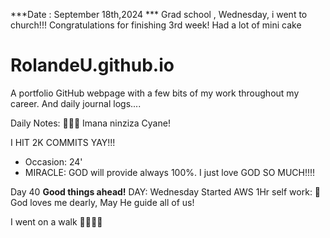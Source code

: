 ***Date : September 18th,2024 *** Grad school , Wednesday, i went to church!!! Congratulations for finishing 3rd week! Had a lot of mini cake 
# RolandeU.github.io

A portfolio GitHub webpage with a few bits of my work throughout my career. And daily journal logs....

Daily Notes:
💚🙏🏾 Imana ninziza Cyane! 

I HIT 2K COMMITS YAY!!!

- Occasion: 24'
- MIRACLE: GOD will provide always 100%. I just love GOD SO MUCH!!!!

Day 40 **Good things ahead!** 
DAY: Wednesday
Started AWS
1Hr self work: 💚
God loves me dearly, May He guide all of  us!

I went on a walk 💚💚💚💚
  
